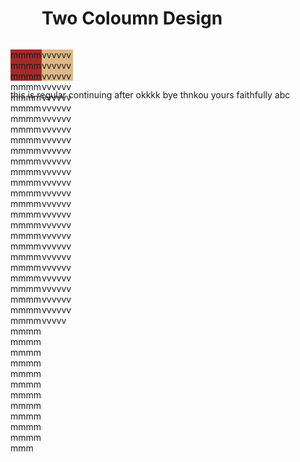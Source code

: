 <!DOCTYPE html>
<html>
<head>
<meta charset="utf-8">
<title>Two Coloumn Design</title>
<style>

div {
	background-color: #00FFFF;
}
p {
	width: 50px;
	height: 50px;
	float: left;
}
#p1 {
	background-color: #A52A2A;
}
#p2 {
	background-color: #DEB887;
}
section {
	clear: left;
}
</style>
</head>
<body>
<h1>Two Coloumn Design</h1>

<div>
  <p id="p1">mmmmmmmmmmmmmmmmmmmmmmmmmmmmmmmmmmmmmmmmmmmmmmmmmmmmmmmmmmmmmmmmmmmmmmmmmmmmmmmmmmmmmmmmmmmmmmmmmmmmmmmmmmmmmmmmmmmmmmmmmmmmmmmmmmmmmmmmmmmmmmmmmmmmmmm</p>
  <p id="p2">vvvvvvvvvvvvvvvvvvvvvvvvvvvvvvvvvvvvvvvvvvvvvvvvvvvvvvvvvvvvvvvvvvvvvvvvvvvvvvvvvvvvvvvvvvvvvvvvvvvvvvvvvvvvvvvvvvvvvvvvvvvvvvvvvvvvvvvvvvvvvvvvvvvvvvvvvvv</p>
  <section>this is regular continuing after okkkk bye thnkou yours faithfully abc </section>

</div>
</body>
</html>
